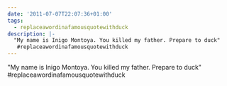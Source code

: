 ```yaml
---
date: '2011-07-07T22:07:36+01:00'
tags:
  - replaceawordinafamousquotewithduck
description: |-
  "My name is Inigo Montoya. You killed my father. Prepare to duck"
   #replaceawordinafamousquotewithduck
---
```

"My name is Inigo Montoya. You killed my father. Prepare to duck"
 #replaceawordinafamousquotewithduck
